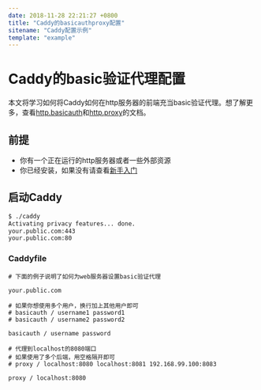 ```yaml
---
date: 2018-11-28 22:21:27 +0800
title: "Caddy的basicauthproxy配置"
sitename: "Caddy配置示例"
template: "example"
---
```


# Caddy的basic验证代理配置

本文将学习如何将Caddy如何在http服务器的前端充当basic验证代理。想了解更多，查看[http.basicauth](http.basicauth.md)和[http.proxy](http.proxy.md)的文档。

## 前提
* 你有一个正在运行的http服务器或者一些外部资源
* 你已经安装，如果没有请查看[新手入门](beginner.md)

## 启动Caddy

```bash
$ ./caddy
Activating privacy features... done.
your.public.com:443
your.public.com:80
```

### Caddyfile

```caddy
# 下面的例子说明了如何为web服务器设置basic验证代理

your.public.com

# 如果你想使用多个用户，换行加上其他用户即可
# basicauth / username1 password1
# basicauth / username2 password2

basicauth / username password

# 代理到localhost的8080端口
# 如果使用了多个后端，用空格隔开即可
# proxy / localhost:8080 localhost:8081 192.168.99.100:8083

proxy / localhost:8080
```